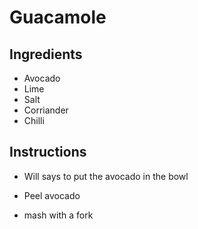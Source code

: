 
# Guacamole

## Ingredients

* Avocado
* Lime
* Salt
* Corriander
* Chilli

## Instructions
- Will says to put the avocado in the bowl

- Peel avocado

- mash with a fork

